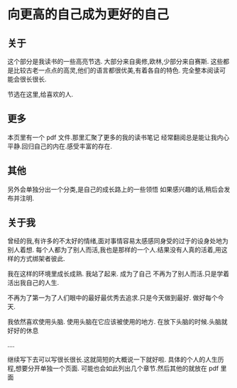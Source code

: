 # 向更高的自己成为更好的自己

## 关于

这个部分是我读书的一些高亮节选.
大部分来自奥修,欧林,少部分来自赛斯. 
这些都是比较古老一点点的高灵,他们的语言都很优美,有着各自的特色.
完全整本阅读可能会很长很长.

节选在这里,给喜欢的人. 

## 更多
本页里有一个 pdf 文件.那里汇聚了更多的我的读书笔记
经常翻阅总是能让我内心平静.回归自己的内在.感受丰富的存在.


## 其他

另外会单独分出一个分类,是自己的成长路上的一些领悟
如果感兴趣的话,稍后会发布并注明.


## 关于我
曾经的我,有许多的不太好的情绪,面对事情容易太感感同身受的过于的设身处地为别人着想.
每个人都为了别人而活,我也是那样的一个人.结果没有人真的活着,用这样的方式绑架者彼此.

我在这样的环境里成长成熟. 我站了起来. 成为了自己
不再为了别人而活.只是学着活出我自己的人生.

不再为了第一为了人们眼中的最好最优秀去追求.只是今天做到最好.
做好每个今天.

我依然喜欢使用头脑. 使用头脑在它应该被使用的地方.
在放下头脑的时候.头脑就好好的休息

....

继续写下去可以写很长很长.这就简短的大概说一下就好啦.
具体的个人的人生历程,想要分开单独一个页面. 可能也会如此列出几个章节.然后其他的就放在 pdf 里面


